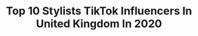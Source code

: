 ---
title: Top 10 Stylists TikTok Influencers In United Kingdom In 2020
description: >-
  Find top stylists TikTok influencers in United Kingdom in 2020. Most popular hashtags: #stylist #cute #lockdown #hairdresser.
platform: TikTok
profiles:
  - username: "chloeswiftstylist"
    fullname: >-
      C H L Ö E
    location: "United Kingdom"
    followers: 44492
    engagement: 541
    commentsToLikes: 0.018226
    id: ck9euyz69ft160j78nuiqacdq
    verified: false
    hashtags: "#hairproducts, #curlchallenge, #tiktokfashion, #curlmagic"
  - username: "diandrao"
    fullname: >-
      Diandra Orodan
    location: "United Kingdom"
    followers: 80520
    engagement: 1344
    commentsToLikes: 0.147584
    id: ck80obostgmtq0j78u9wa2bx3
    verified: false
    hashtags: "#video, #crazy, #bike, #songs"
  - username: "6k0xt"
    fullname: >-
      🦋🌈
    location: "United Kingdom"
    followers: 47214
    engagement: 1660
    commentsToLikes: 0.031321
    id: ck9ejds0l2k4z0j78hn68rnh4
    verified: false
    hashtags: "#lesbian, #bestfriend, #stud, #fashionstylist"
  - username: "mrpeeky"
    fullname: >-
      MrPeeky
    location: "United Kingdom"
    followers: 31178
    engagement: 956
    commentsToLikes: 0.029760
    id: ck9k5xovtyjmt0j782ybatvbd
    verified: false
    hashtags: "#water, #tissue, #ostrich, #ukcomedy"
  - username: "heffy.w"
    fullname: >-
      heffy wheeler 
    location: "United Kingdom"
    followers: 73692
    engagement: 1111
    commentsToLikes: 0.010493
    id: ck9dy0rutviah0j78oeqli25s
    verified: false
    hashtags: "#styling, #disneyland, #disney, #betterknow"
  - username: "leighwoodzx"
    fullname: >-
      Leigh Woodz
    location: "United Kingdom"
    followers: 2831
    engagement: 241
    commentsToLikes: 0.016649
    id: ck9nj4vsahbmt0j780esntjll
    verified: false
    hashtags: "#oopz, #instagramcheck, #makeupchallenge, #catsoftiktok"
  - username: "ami.leah"
    fullname: >-
      A M I
    location: "United Kingdom"
    followers: 4207
    engagement: 1767
    commentsToLikes: 0.025050
    id: cka0mmwidw20o0i78n1ahh8u1
    verified: false
    hashtags: "#styleoftheday, #forupage, #discoverunder2k, #myoutfit"
  - username: "samlallison"
    fullname: >-
      Sam Allison
    location: "United Kingdom"
    followers: 24363
    engagement: 1142
    commentsToLikes: 0.029561
    id: ck9kf94ql2cig0j78sqiv7z42
    verified: false
    hashtags: "#mullet, #madisonrussel, #foryupage, #stylish"
  - username: "parismedia"
    fullname: >-
      BobbyParis88
    location: "United Kingdom"
    followers: 63416
    engagement: 358
    commentsToLikes: 0.022852
    id: ckaif984yvuf20i78h36h6gcj
    verified: false
    hashtags: "#opera, #languages, #tongue, #stylish"
  - username: "alicex50"
    fullname: >-
      Alicex50
    location: "United Kingdom"
    followers: 6988
    engagement: 466
    commentsToLikes: 0.028053
    id: ck9jzd3g289qa0j7819ukvgcm
    verified: false
    hashtags: "#riverisalnd, #daydrinksvibe, #croptop, #ohpollydress"
---